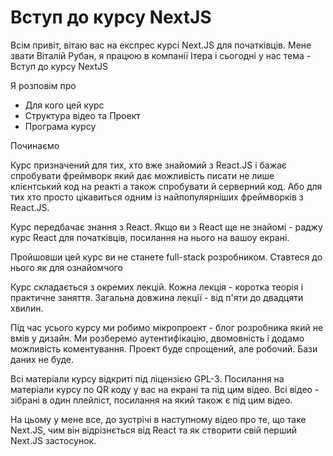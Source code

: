 # Вступ до курсу NextJS

Всім привіт, вітаю вас на експрес курсі Next.JS для початківців. Мене звати Віталій Рубан, я працюю в компанії Ітера і сьогодні у нас тема - Вступ до курсу NextJS

Я розповім про

- Для кого цей курс
- Структура відео та Проект
- Програма курсу

Починаємо

Курс призначений для тих, хто вже знайомий з React.JS і бажає спробувати фреймворк який дає можливість писати не лише клієнтський код на реакті а також спробувати й серверний код. Або для тих хто просто цікавиться одним із найпопулярніших фреймворків з React.JS.

Курс передбачає знання з React. Якщо ви з React ще не знайомі - раджу курс React для
початківців, посилання на нього на вашоу екрані.

Пройшовши цей курс ви не станете full-stack розробником. Ставтеся до нього як для ознайомчого

Курс складається з окремих лекцій. Кожна лекція - коротка теорія і практичне заняття. Загальна довжина лекції - від п'яти до двадцяти хвилин.

Під час усього курсу ми робимо мікропроект - блог розробника який не вмів у дизайн. Ми розберемо аутентифікацію, двомовність і додамо можливість коментування. Проект буде спрощений, але робочий. Бази даних не буде.

Всі матеріали курсу відкриті під ліцензією GPL-3. Посилання на матеріали курсу по QR коду у вас на екрані та під цим відео. Всі відео - зібрані в один плейліст, посилання на який також є під цим відео.

На цьому у мене все, до зустрічі в наступному відео про те, що таке Next.JS, чим він відрізнється від React та як створити свій перший Next.JS застосунок.
